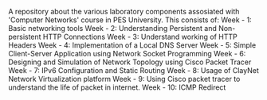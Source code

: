 A repository about the various  laboratory components assosiated with 'Computer Networks' course in PES University.
This  consists of:
Week - 1: Basic networking tools
Week - 2: Understanding Persistent and Non-persistent HTTP Connections
Week - 3: Understand working of HTTP Headers
Week - 4: Implementation of a Local DNS Server
Week - 5: Simple Client-Server Application using Network Socket Programming
Week - 6: Designing and Simulation of Network Topology using Cisco Packet Tracer
Week - 7: IPv6 Configuration and Static Routing
Week - 8: Usage of ClayNet Network Virtualization platform
Week - 9: Using Cisco packet tracer to understand the life of packet in internet.
Week - 10: ICMP Redirect 

